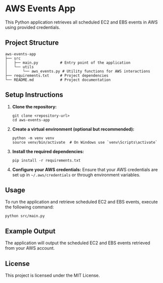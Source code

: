 # AWS Events App

This Python application retrieves all scheduled EC2 and EBS events in AWS using provided credentials.

## Project Structure

```
aws-events-app
├── src
│   ├── main.py          # Entry point of the application
│   └── utils
│       └── aws_events.py # Utility functions for AWS interactions
├── requirements.txt     # Project dependencies
└── README.md            # Project documentation
```

## Setup Instructions

1. **Clone the repository:**
   ```
   git clone <repository-url>
   cd aws-events-app
   ```

2. **Create a virtual environment (optional but recommended):**
   ```
   python -m venv venv
   source venv/bin/activate  # On Windows use `venv\Scripts\activate`
   ```

3. **Install the required dependencies:**
   ```
   pip install -r requirements.txt
   ```

4. **Configure your AWS credentials:**
   Ensure that your AWS credentials are set up in `~/.aws/credentials` or through environment variables.

## Usage

To run the application and retrieve scheduled EC2 and EBS events, execute the following command:

```
python src/main.py
```

## Example Output

The application will output the scheduled EC2 and EBS events retrieved from your AWS account.

## License

This project is licensed under the MIT License.